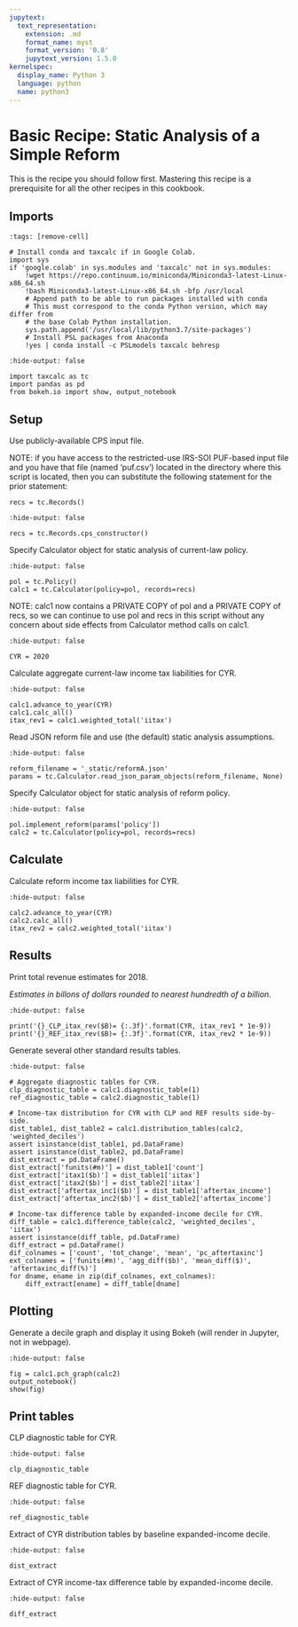 ```yaml
---
jupytext:
  text_representation:
    extension: .md
    format_name: myst
    format_version: '0.8'
    jupytext_version: 1.5.0
kernelspec:
  display_name: Python 3
  language: python
  name: python3
---
```


# Basic Recipe: Static Analysis of a Simple Reform

This is the recipe you should follow first.
Mastering this recipe is a prerequisite for all the other recipes in this cookbook.

## Imports

```{code-cell} ipython3
:tags: [remove-cell]

# Install conda and taxcalc if in Google Colab.
import sys
if 'google.colab' in sys.modules and 'taxcalc' not in sys.modules:
    !wget https://repo.continuum.io/miniconda/Miniconda3-latest-Linux-x86_64.sh
    !bash Miniconda3-latest-Linux-x86_64.sh -bfp /usr/local
    # Append path to be able to run packages installed with conda
    # This must correspond to the conda Python version, which may differ from
    # the base Colab Python installation.
    sys.path.append('/usr/local/lib/python3.7/site-packages')
    # Install PSL packages from Anaconda
    !yes | conda install -c PSLmodels taxcalc behresp
```

```{code-cell} ipython3
:hide-output: false

import taxcalc as tc
import pandas as pd
from bokeh.io import show, output_notebook
```

## Setup

Use publicly-available CPS input file.

NOTE: if you have access to the restricted-use IRS-SOI PUF-based input file
and you have that file (named ‘puf.csv’) located in the directory
where this script is located, then you can substitute the following
statement for the prior statement:

``
recs = tc.Records()
``

```{code-cell} ipython3
:hide-output: false

recs = tc.Records.cps_constructor()
```

Specify Calculator object for static analysis of current-law policy.

```{code-cell} ipython3
:hide-output: false

pol = tc.Policy()
calc1 = tc.Calculator(policy=pol, records=recs)
```

NOTE: calc1 now contains a PRIVATE COPY of pol and a PRIVATE COPY of recs,
so we can continue to use pol and recs in this script without any
concern about side effects from Calculator method calls on calc1.

```{code-cell} ipython3
:hide-output: false

CYR = 2020
```

Calculate aggregate current-law income tax liabilities for CYR.

```{code-cell} ipython3
:hide-output: false

calc1.advance_to_year(CYR)
calc1.calc_all()
itax_rev1 = calc1.weighted_total('iitax')
```

Read JSON reform file and use (the default) static analysis assumptions.

```{code-cell} ipython3
:hide-output: false

reform_filename = '_static/reformA.json'
params = tc.Calculator.read_json_param_objects(reform_filename, None)
```

Specify Calculator object for static analysis of reform policy.

```{code-cell} ipython3
:hide-output: false

pol.implement_reform(params['policy'])
calc2 = tc.Calculator(policy=pol, records=recs)
```

## Calculate

Calculate reform income tax liabilities for CYR.

```{code-cell} ipython3
:hide-output: false

calc2.advance_to_year(CYR)
calc2.calc_all()
itax_rev2 = calc2.weighted_total('iitax')
```

## Results

Print total revenue estimates for 2018.

*Estimates in billons of dollars rounded to nearest hundredth of a billion.*

```{code-cell} ipython3
:hide-output: false

print('{}_CLP_itax_rev($B)= {:.3f}'.format(CYR, itax_rev1 * 1e-9))
print('{}_REF_itax_rev($B)= {:.3f}'.format(CYR, itax_rev2 * 1e-9))
```

Generate several other standard results tables.

```{code-cell} ipython3
:hide-output: false

# Aggregate diagnostic tables for CYR.
clp_diagnostic_table = calc1.diagnostic_table(1)
ref_diagnostic_table = calc2.diagnostic_table(1)

# Income-tax distribution for CYR with CLP and REF results side-by-side.
dist_table1, dist_table2 = calc1.distribution_tables(calc2, 'weighted_deciles')
assert isinstance(dist_table1, pd.DataFrame)
assert isinstance(dist_table2, pd.DataFrame)
dist_extract = pd.DataFrame()
dist_extract['funits(#m)'] = dist_table1['count']
dist_extract['itax1($b)'] = dist_table1['iitax']
dist_extract['itax2($b)'] = dist_table2['iitax']
dist_extract['aftertax_inc1($b)'] = dist_table1['aftertax_income']
dist_extract['aftertax_inc2($b)'] = dist_table2['aftertax_income']

# Income-tax difference table by expanded-income decile for CYR.
diff_table = calc1.difference_table(calc2, 'weighted_deciles', 'iitax')
assert isinstance(diff_table, pd.DataFrame)
diff_extract = pd.DataFrame()
dif_colnames = ['count', 'tot_change', 'mean', 'pc_aftertaxinc']
ext_colnames = ['funits(#m)', 'agg_diff($b)', 'mean_diff($)', 'aftertaxinc_diff(%)']
for dname, ename in zip(dif_colnames, ext_colnames):
    diff_extract[ename] = diff_table[dname]
```

## Plotting

Generate a decile graph and display it using Bokeh (will render in Jupyter, not in webpage).

```{code-cell} ipython3
:hide-output: false

fig = calc1.pch_graph(calc2)
output_notebook()
show(fig)
```

## Print tables

CLP diagnostic table for CYR.

```{code-cell} ipython3
:hide-output: false

clp_diagnostic_table
```

REF diagnostic table for CYR.

```{code-cell} ipython3
:hide-output: false

ref_diagnostic_table
```

Extract of CYR distribution tables by baseline expanded-income decile.

```{code-cell} ipython3
:hide-output: false

dist_extract
```

Extract of CYR income-tax difference table by expanded-income decile.

```{code-cell} ipython3
:hide-output: false

diff_extract
```
